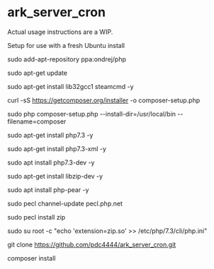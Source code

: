 # ark_server_cron
Actual usage instructions are a WIP.

Setup for use with a fresh Ubuntu install

sudo add-apt-repository ppa:ondrej/php

sudo apt-get update

sudo apt-get install lib32gcc1 steamcmd -y

curl -sS https://getcomposer.org/installer -o composer-setup.php

sudo php composer-setup.php --install-dir=/usr/local/bin --filename=composer

sudo apt-get install php7.3 -y

sudo apt-get install php7.3-xml -y

sudo apt install php7.3-dev -y

sudo apt-get install libzip-dev -y

sudo apt install php-pear -y

sudo pecl channel-update pecl.php.net

sudo pecl install zip

sudo su root -c "echo 'extension=zip.so' >> /etc/php/7.3/cli/php.ini"

git clone https://github.com/pdc4444/ark_server_cron.git

composer install
